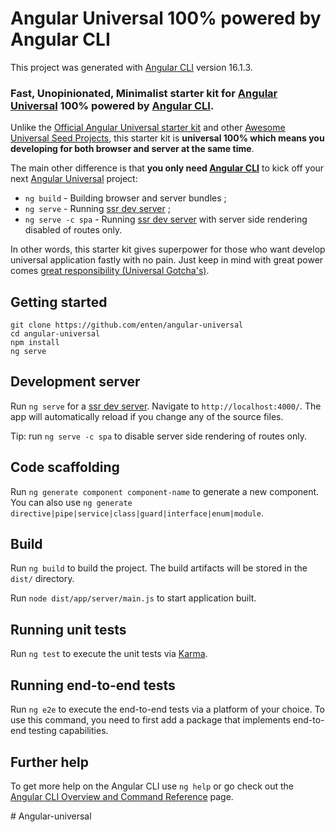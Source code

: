 # Angular Universal 100% powered by Angular CLI

This project was generated with [Angular CLI](https://github.com/angular/angular-cli) version 16.1.3.

### Fast, Unopinionated, Minimalist starter kit for [Angular Universal][angulario-ssr] 100% powered by [Angular CLI][angular-cli].

Unlike the [Official Angular Universal starter kit][official-universal-kit] and other [Awesome Universal Seed Projects][awesome-angular], this starter kit is **universal 100% which means you developing for both browser and server at the same time**.

The main other difference is that **you only need [Angular CLI](https://angular.io/cli)** to kick off your next [Angular Universal][angulario-ssr] project:

* `ng build` - Building browser and server bundles ;
* `ng serve` - Running [ssr dev server][ssr-dev-server] ;
* `ng serve -c spa` - Running [ssr dev server][ssr-dev-server] with server side rendering disabled of routes only.

In other words, this starter kit gives superpower for those who want develop universal application fastly with no pain. Just keep in mind with great power comes [great responsibility (Universal Gotcha's)][universal-gotchas].

## Getting started

```shell
git clone https://github.com/enten/angular-universal
cd angular-universal
npm install
ng serve
```

## Development server

Run `ng serve` for a [ssr dev server][ssr-dev-server]. Navigate to `http://localhost:4000/`. The app will automatically reload if you change any of the source files.

Tip: run `ng serve -c spa` to disable server side rendering of routes only.

## Code scaffolding

Run `ng generate component component-name` to generate a new component. You can also use `ng generate directive|pipe|service|class|guard|interface|enum|module`.

## Build

Run `ng build` to build the project. The build artifacts will be stored in the `dist/` directory.

Run `node dist/app/server/main.js` to start application built.

## Running unit tests

Run `ng test` to execute the unit tests via [Karma](https://karma-runner.github.io).

## Running end-to-end tests

Run `ng e2e` to execute the end-to-end tests via a platform of your choice. To use this command, you need to first add a package that implements end-to-end testing capabilities.

## Further help

To get more help on the Angular CLI use `ng help` or go check out the [Angular CLI Overview and Command Reference](https://angular.io/cli) page.

[angulario-ssr]: https://angular.io/guide/universal
[angular-cli]: https://github.com/angular/angular-cli
[awesome-angular]: https://github.com/PatrickJS/awesome-angular#universal-seed-projects
[official-universal-kit]: https://github.com/angular/universal-starter
[ssr-dev-server]: https://github.com/angular/universal/tree/main/modules/builders/src/ssr-dev-server
[universal-gotchas]: https://github.com/angular/universal/blob/main/docs/gotchas.md
[webpack-concept-hmr]: https://webpack.js.org/concepts/hot-module-replacement/
#   A n g u l a r - u n i v e r s a l  
 